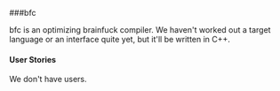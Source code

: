 ###bfc

bfc is an optimizing brainfuck compiler. We haven't worked out a target
language or an interface quite yet, but it'll be written in C++.

#### User Stories

We don't have users.
